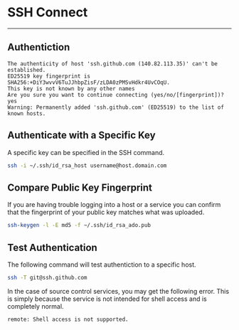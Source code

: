# SSH Connect

---

## Authentiction

```text
The authenticity of host 'ssh.github.com (140.82.113.35)' can't be established.
ED25519 key fingerprint is SHA256:+DiY3wvvV6TuJJhbpZisF/zLDA0zPMSvHdkr4UvCOqU.
This key is not known by any other names
Are you sure you want to continue connecting (yes/no/[fingerprint])? yes
Warning: Permanently added 'ssh.github.com' (ED25519) to the list of known hosts.
```

## Authenticate with a Specific Key

A specific key can be specified in the SSH command.

```bash
ssh -i ~/.ssh/id_rsa_host username@host.domain.com
```

## Compare Public Key Fingerprint

If you are having trouble logging into a host or a service you can confirm that the fingerprint of your public key matches what was uploaded.

```bash
ssh-keygen -l -E md5 -f ~/.ssh/id_rsa_ado.pub
```

## Test Authentication

The following command will test authentiction to a specific host.

```bash
ssh -T git@ssh.github.com
```

In the case of source control services, you may get the following error. This is simply because the service is not intended for shell access and is completely normal.

```text
remote: Shell access is not supported.
```
